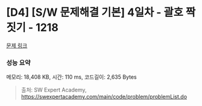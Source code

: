 # [D4] [S/W 문제해결 기본] 4일차 - 괄호 짝짓기 - 1218 

[문제 링크](https://swexpertacademy.com/main/code/problem/problemDetail.do?contestProbId=AV14eWb6AAkCFAYD) 

### 성능 요약

메모리: 18,408 KB, 시간: 110 ms, 코드길이: 2,635 Bytes



> 출처: SW Expert Academy, https://swexpertacademy.com/main/code/problem/problemList.do